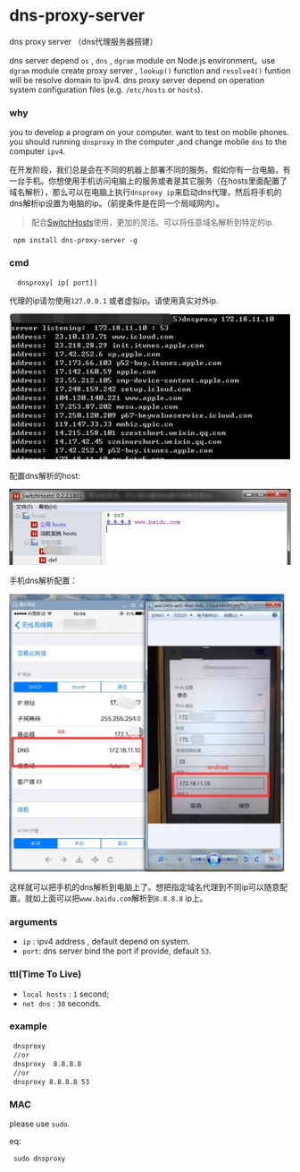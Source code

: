 # dns-proxy-server
dns proxy server （dns代理服务器搭建）

dns server depend `os` , `dns` , `dgram` module on  Node.js environment。use `dgram` module create proxy server , 
`lookup()` function  and `resolve4()` funtion will be resolve domain to ipv4. 
dns proxy server depend on operation system configuration files (e.g. `/etc/hosts` or `hosts`).

### why
you to develop a program on your computer. want to test on mobile phones. 
you should running `dnsproxy` in the computer ,and change mobile `dns` to the computer `ipv4`.

在开发阶段，我们总是会在不同的机器上部署不同的服务。假如你有一台电脑，有一台手机。你想使用手机访问电脑上的服务或者是其它服务（在hosts里面配置了域名解析），那么可以在电脑上执行`dnsproxy ip`来启动dns代理，然后将手机的dns解析ip设置为电脑的ip。（前提条件是在同一个局域网内）。

> 配合[SwitchHosts](https://github.com/oldj/SwitchHosts)使用，更加的灵活。可以将任意域名解析到特定的ip.

```
 npm install dns-proxy-server -g
```

### cmd

```
  dnsproxy[ ip[ port]]
```

代理的ip请勿使用`127.0.0.1` 或者虚拟ip。请使用真实对外ip.

![dns-proxy-server](./dns-proxy-demo.jpg)

配置dns解析的host:

![hosts](./hosts.jpg)


手机dns解析配置：

![hosts](./phone.jpg)

这样就可以把手机的dns解析到电脑上了。想把指定域名代理到不同ip可以随意配置。就如上面可以把`www.baidu.com`解析到`8.8.8.8` ip上。

### arguments

* `ip` : ipv4 address , default depend on system.
* `port`: dns server bind the port if provide, default `53`.

### ttl(Time To Live)

* `local hosts` : `1` second;
* `net dns` : `30` seconds.

### example

```
 dnsproxy
 //or
 dnsproxy  8.8.8.8
 //or
 dnsproxy 8.8.8.8 53
```


### MAC
please use `sudo`.

eq:
```
 sudo dnsproxy
```